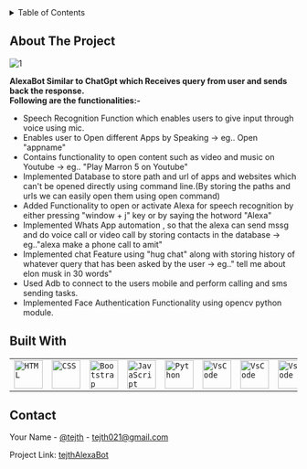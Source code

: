 <!-- TABLE OF CONTENTS -->                                                                                                                                                    
<details>
  <summary>Table of Contents</summary>
  <ol>
    <li>
      <a href="#about-the-project">About The Project</a>
      <ul>
        <li><a href="#built-with">Built With</a></li>
      </ul>
    </li>
    <li><a href="#contact">Contact</a></li>
  </ol>
</details>

<!-- ABOUT THE PROJECT -->
## About The Project     

![1](https://github.com/user-attachments/assets/cfc109c0-5a2a-4cfa-b0c9-43540e2f5d35)

<strong>AlexaBot Similar to ChatGpt which Receives query from user and sends back the response. <br>Following are the functionalities:-</strong>

<ul>                                                                                                                                                               
  <li>Speech Recognition Function which enables users to give input through voice using mic.</li>
  <li>Enables user to Open different Apps by Speaking -> eg.. Open "appname"</li>   
  <li>Contains functionality to open content such as video and music on Youtube -> eg.. "Play Marron 5 on Youtube"</li>
  <li>Implemented Database to store path and url of apps and websites which can't be opened directly using command line.(By storing the paths and urls we can easily open them using open command)</li>
  <li>Added Functionality to open or activate Alexa for speech recognition by either pressing "window + j" key or by saying the hotword "Alexa" </li>
  <li>Implemented Whats App automation , so that the alexa can send mssg and do voice call or video call by storing contacts in the database -> eg.."alexa make a phone call to amit"</li>
  <li>Implemented chat Feature using "hug chat" along with storing history of whatever query that has been asked by the user -> eg.." tell me about elon musk in 30 words"</li>
  <li>Used Adb to connect to the users mobile and perform calling and sms sending tasks. </li>
  <li>Implemented Face Authentication Functionality using opencv python module.</li>
</ul>                                                   

## Built With      
<div align="center">
	<table>
		<tr>
			<td><code><img width="50" src="https://raw.githubusercontent.com/marwin1991/profile-technology-icons/refs/heads/main/icons/html.png" alt="HTML" title="HTML"/></code></td>
			<td><code><img width="50" src="https://raw.githubusercontent.com/marwin1991/profile-technology-icons/refs/heads/main/icons/css.png" alt="CSS" title="CSS"/></code></td>
			<td><code><img width="50" src="https://raw.githubusercontent.com/marwin1991/profile-technology-icons/refs/heads/main/icons/bootstrap.png" alt="Bootstrap" title="Bootstrap"/></code></td>
			<td><code><img width="50" src="https://raw.githubusercontent.com/marwin1991/profile-technology-icons/refs/heads/main/icons/javascript.png" alt="JavaScript" title="JavaScript"/></code></td>
			<td><code><img width="50" src="https://raw.githubusercontent.com/marwin1991/profile-technology-icons/refs/heads/main/icons/python.png" alt="Python" title="Python"/></code></td>                    
      <td><code><img width="50" src="https://raw.githubusercontent.com/marwin1991/profile-technology-icons/refs/heads/main/icons/visual_studio_code.png"                    
   alt="VsCode" title="VsCode"/></code></td>    
       <td><code><img width="50" src="https://raw.githubusercontent.com/marwin1991/profile-technology-icons/refs/heads/main/icons/sqlite.png"                    
   alt="VsCode" title="VsCode"/></code></td>                    
  <td><code><img width="50" src="https://raw.githubusercontent.com/marwin1991/profile-technology-icons/refs/heads/main/icons/mysql.png"                    
   alt="VsCode" title="VsCode"/></code></td>                    
  <td><code><img width="50" src="https://play-lh.googleusercontent.com/LpgnH_rHqhJzlJ-uWhfMj3w87cu6iWV5m1hr6eos1wmdlqRiF0RsNE1RBmgtsPvyyBI"         
   alt="VsCode" title="VsCode"/></code></td>
		</tr>                    
	</table>
</div>                 

## Contact

Your Name - [@tejth](https://www.linkedin.com/in/tejendra-pal-singh-6b595a235/) - tejth021@gmail.com

Project Link: [tejthAlexaBot](https://github.com/tejth/AlexaBot)                    
        

  
                      
  
                    
  
  
                      
  
  
